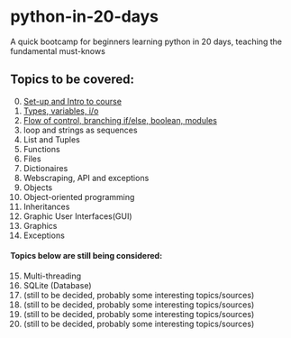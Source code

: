 # python-in-20-days
A quick bootcamp for beginners learning python in 20 days, teaching the fundamental must-knows

## Topics to be covered:
0. [Set-up and Intro to course](https://github.com/Edwin-Chan/python-in-20-days/blob/master/Day00/introduction.md)
1. [Types, variables, i/o](https://github.com/Edwin-Chan/python-in-20-days/blob/master/Day01/elements.md)
2. [Flow of control, branching if/else, boolean, modules](https://github.com/Edwin-Chan/python-in-20-days/blob/master/Day02/day2.md)
3. loop and strings as sequences
4. List and Tuples
5. Functions
6. Files
7. Dictionaires
8. Webscraping, API and exceptions
9. Objects 
10. Object-oriented programming
11. Inheritances
12. Graphic User Interfaces(GUI)
13. Graphics
14. Exceptions
#### Topics below are still being considered:
15. Multi-threading 
16. SQLite (Database)
17. (still to be decided, probably some interesting topics/sources)
18. (still to be decided, probably some interesting topics/sources)
19. (still to be decided, probably some interesting topics/sources)
20. (still to be decided, probably some interesting topics/sources)

